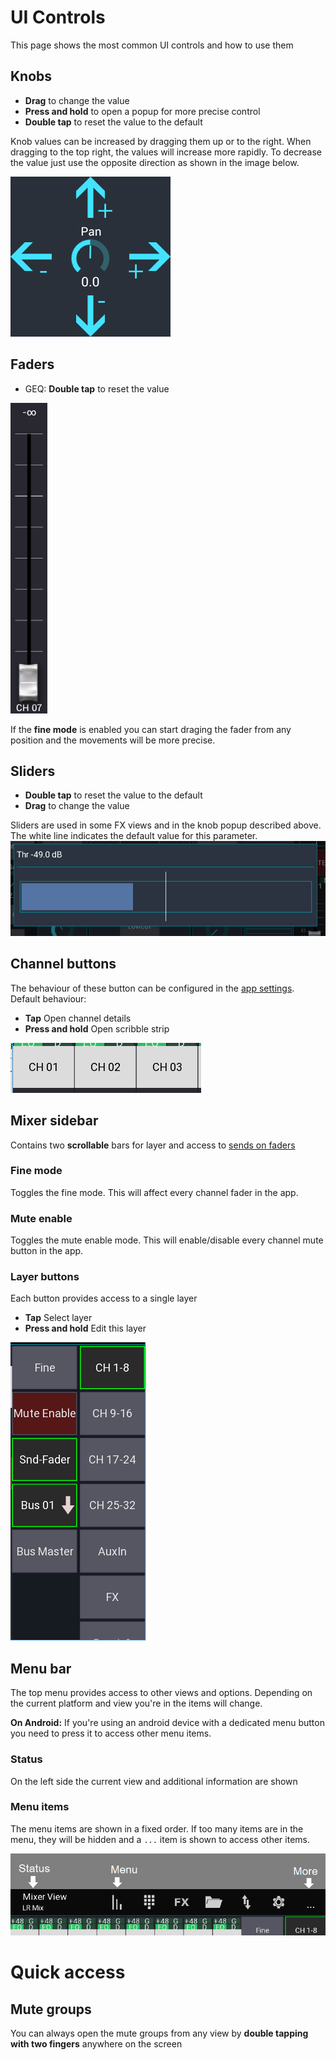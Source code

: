 # UI Controls
This page shows the most common UI controls and how to use them

## Knobs

- **Drag** to change the value
- **Press and hold** to open a popup for more precise control
- **Double tap** to reset the value to the default

Knob values can be increased by dragging them up or to the right.
When dragging to the top right, the values will increase more rapidly.
To decrease the value just use the opposite direction as shown in the image below.

![KnobValue](img/knob-detail.png)


## Faders
- GEQ: **Double tap** to reset the value

![Fader](img/fader.png)

If the **fine mode** is enabled you can start draging the fader from any position and the movements will be more precise.


## Sliders
- **Double tap** to reset the value to the default
- **Drag** to change the value

Sliders are used in some FX views and in the knob popup described above.
The white line indicates the default value for this parameter.
![Slider popup](img/slider-popup.png)

## Channel buttons
The behaviour of these button can be configured in the [app settings](app-settings.md).
Default behaviour:

- **Tap** Open channel details
- **Press and hold** Open scribble strip

![Channel buttons](img/channel-buttons.png)

## Mixer sidebar
Contains two **scrollable** bars for layer and access to [sends on faders](sends-on-faders.md)

### Fine mode
Toggles the fine mode. This will affect every channel fader in the app.

### Mute enable
Toggles the mute enable mode. This will enable/disable every channel mute button in the app.

### Layer buttons
Each button provides access to a single layer

- **Tap** Select layer
- **Press and hold** Edit this layer

![Sidebar](img/sidebar.png)



## Menu bar
The top menu provides access to other views and options. Depending on the current platform and view you're in the items will change.

**On Android:** If you're using an android device with a dedicated menu button you need to press it to access other menu items.

### Status
On the left side the current view and additional information are shown

### Menu items
The menu items are shown in a fixed order. If too many items are in the menu, they will be hidden and a `...` item is shown to access other items.

![Mixer menu](img/mixer-menu.png)

# Quick access
## Mute groups
You can always open the mute groups from any view by **double tapping with two fingers** anywhere
on the screen